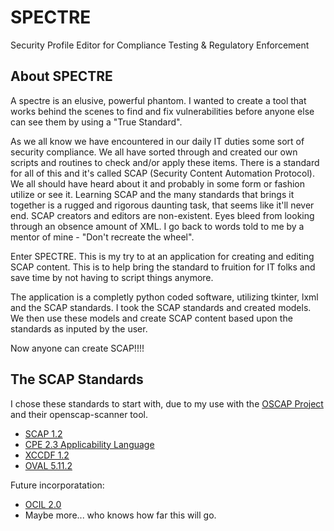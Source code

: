 # SPECTRE
Security Profile Editor for Compliance Testing & Regulatory Enforcement

## About SPECTRE
A spectre is an elusive, powerful phantom.  I wanted to create a tool that works behind the scenes to find and fix vulnerabilities before anyone else can see them by using a "True Standard".

As we all know we have encountered in our daily IT duties some sort of security compliance.  We all have sorted through and created our own scripts and routines to check and/or apply these items.
There is a standard for all of this and it's called SCAP (Security Content Automation Protocol).  We all should have heard about it and probably in some form or fashion utilize or see it.
Learning SCAP and the many standards that brings it together is a rugged and rigorous daunting task, that seems like it'll never end.  SCAP creators and editors are non-existent. 
Eyes bleed from looking through an obsence amount of XML.  I go back to words told to me by a mentor of mine - "Don't recreate the wheel".

Enter SPECTRE.  This is my try to at an application for creating and editing SCAP content.  This is to help bring the standard to fruition for IT folks and save time by not having to script things anymore.

The application is a completly python coded software, utilizing tkinter, lxml and the SCAP standards.  I took the SCAP standards and created models.  We then use these models and create SCAP content based upon the standards as inputed by the user.

Now anyone can create SCAP!!!!

## The SCAP Standards
I chose these standards to start with, due to my use with the [OSCAP Project](https://www.open-scap.org/) and their openscap-scanner tool.

  - [SCAP 1.2](https://csrc.nist.gov/Projects/security-content-automation-protocol/SCAP-Releases/SCAP-1-2)      
  - [CPE 2.3 Applicability Language](https://csrc.nist.gov/Projects/security-content-automation-protocol/Specifications/cpe/applicability-language)
  - [XCCDF 1.2](https://csrc.nist.gov/Projects/security-content-automation-protocol/Specifications/xccdf)
  - [OVAL 5.11.2](https://github.com/OVAL-Community/OVAL)

Future incorporatation:
  - [OCIL 2.0](https://csrc.nist.gov/Projects/security-content-automation-protocol/Specifications/ocil)
  - Maybe more... who knows how far this will go.


